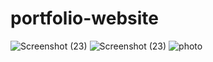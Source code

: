 # portfolio-website
![Screenshot (23)](https://github.com/user-attachments/assets/38f0e289-3b15-4995-a07e-99afcfd2ef4a)
![Screenshot (23)](https://github.com/user-attachments/assets/932c99f2-a54c-4813-9766-d176fd17cde8)
![photo](https://github.com/user-attachments/assets/800b8cc3-075e-47fc-820d-25e3991cb6a5)
